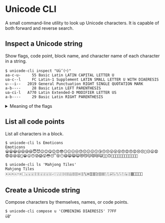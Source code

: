 # Unicode CLI

A small command-line utility to look up Unicode characters. It is capable of both forward and reverse search.

## Inspect a Unicode string

Show flags, code point, block name, and character name of each character in a string.

```shell
$ unicode-cli inspect "Uü’(ꝰ)"
aa-c-u-     55 Basic Latin LATIN CAPITAL LETTER U
ua-c--l     FC Latin-1 Supplement LATIN SMALL LETTER U WITH DIAERESIS
u---i--   2019 General Punctuation RIGHT SINGLE QUOTATION MARK
a-b----     28 Basic Latin LEFT PARENTHESIS
ua-ci-l   A770 Latin Extended-D MODIFIER LETTER US
a-b----     29 Basic Latin RIGHT PARENTHESIS
```

<details>
<summary>Meaning of the flags</summary>

1. `a`/`u`: **A**SCII or **U**nicode.
2. `a`/`-`: **a**lphabetic or not.
3. `b`/`-`: mirrored in **b**idirectional context or not.
4. `c`/`-`: **c**ased or not.
5. `i`/`-`: case **i**gnorable or not.
6. `u`/`-`: **u**ppercase or not.
7. `l`/`-`: **l**owercase or not.

</details>

## List all code points

List all characters in a block.

```shell
$ unicode-cli ls Emoticons
Emoticons
😀😁😂😃😄😅😆😇😈😉😊😋😌😍😎😏😐😑😒😓😔😕😖😗😘😙😚😛😜😝😞😟😠😡😢😣😤😥😦😧😨😩😪😫😬😭😮😯😰😱😲😳😴😵😶😷😸😹😺😻😼😽😾😿🙀🙁🙂🙃🙄🙅🙆🙇🙈🙉🙊🙋🙌🙍🙎🙏

$ unicode-cli ls 'Mahjong Tiles'
Mahjong Tiles
🀀🀁🀂🀃🀄🀅🀆🀇🀈🀉🀊🀋🀌🀍🀎🀏🀐🀑🀒🀓🀔🀕🀖🀗🀘🀙🀚🀛🀜🀝🀞🀟🀠🀡🀢🀣🀤🀥🀦🀧🀨🀩🀪🀫🀬🀭🀮🀯
```

## Create a Unicode string

Compose characters by themselves, names, or code points.

```shell
$ unicode-cli compose u 'COMBINING DIAERESIS' 77FF
ü矿
```
